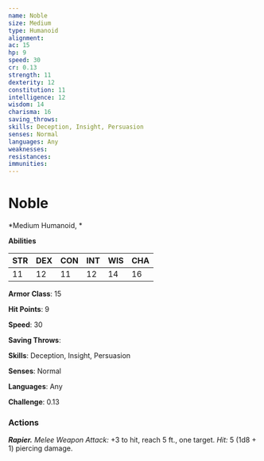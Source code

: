 ```yaml
---
name: Noble
size: Medium
type: Humanoid
alignment: 
ac: 15
hp: 9
speed: 30
cr: 0.13
strength: 11
dexterity: 12
constitution: 11
intelligence: 12
wisdom: 14
charisma: 16
saving_throws: 
skills: Deception, Insight, Persuasion
senses: Normal
languages: Any
weaknesses:
resistances:
immunities:
---
```


# Noble

*Medium Humanoid, *

**Abilities**

| STR | DEX | CON | INT | WIS | CHA |
| --- | --- | --- | --- | --- | --- |
| 11 | 12 | 11 | 12 | 14 | 16 |

**Armor Class**: 15

**Hit Points**: 9

**Speed**: 30

**Saving Throws**: 

**Skills**: Deception, Insight, Persuasion

**Senses**: Normal

**Languages**: Any

**Challenge**: 0.13


### Actions
***Rapier.*** *Melee Weapon Attack:* +3 to hit, reach 5 ft., one target. *Hit:* 5 (1d8 + 1) piercing damage.
